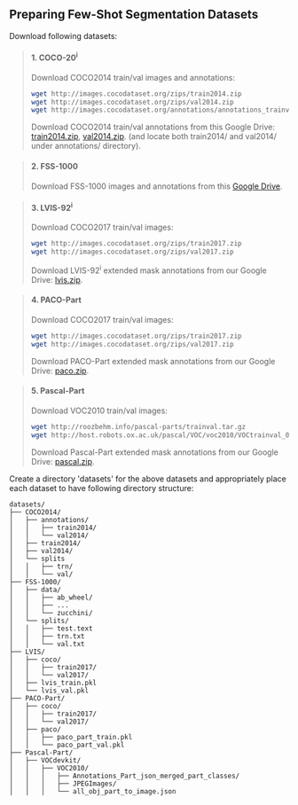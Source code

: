 ## Preparing Few-Shot Segmentation Datasets
Download following datasets:


> #### 1. COCO-20<sup>i</sup>
> Download COCO2014 train/val images and annotations: 
> ```bash
> wget http://images.cocodataset.org/zips/train2014.zip
> wget http://images.cocodataset.org/zips/val2014.zip
> wget http://images.cocodataset.org/annotations/annotations_trainval2014.zip
> ```
> Download COCO2014 train/val annotations from this Google Drive: [train2014.zip](https://drive.google.com/file/d/1cwup51kcr4m7v9jO14ArpxKMA4O3-Uge/view?usp=sharing), [val2014.zip](https://drive.google.com/file/d/1PNw4U3T2MhzAEBWGGgceXvYU3cZ7mJL1/view?usp=sharing). (and locate both train2014/ and val2014/ under annotations/ directory).

> #### 2. FSS-1000
> Download FSS-1000 images and annotations from this [Google Drive](https://drive.google.com/file/d/1Fn-cUESMMF1pQy8Xff-vPQvXJdZoUlP3/view?usp=sharing).

> #### 3. LVIS-92<sup>i</sup>
> Download COCO2017 train/val images: 
> ```bash
> wget http://images.cocodataset.org/zips/train2017.zip
> wget http://images.cocodataset.org/zips/val2017.zip
> ```
> Download LVIS-92<sup>i</sup> extended mask annotations from our Google Drive: [lvis.zip](https://drive.google.com/file/d/1itJC119ikrZyjHB9yienUPD0iqV12_9y/view?usp=sharing).


> #### 4. PACO-Part
> Download COCO2017 train/val images: 
> ```bash
> wget http://images.cocodataset.org/zips/train2017.zip
> wget http://images.cocodataset.org/zips/val2017.zip
> ```
> Download PACO-Part extended mask annotations from our Google Drive: [paco.zip](https://drive.google.com/file/d/1VEXgHlYmPVMTVYd8RkT6-l8GGq0G9vHX/view?usp=sharing).

> #### 5. Pascal-Part
> Download VOC2010 train/val images: 
> ```bash
> wget http://roozbehm.info/pascal-parts/trainval.tar.gz
> wget http://host.robots.ox.ac.uk/pascal/VOC/voc2010/VOCtrainval_03-May-2010.tar
> ```
> Download Pascal-Part extended mask annotations from our Google Drive: [pascal.zip](https://drive.google.com/file/d/1WaM0VM6I9b3u3v3w-QzFLJI8d3NRumTK/view?usp=sharing).

Create a directory 'datasets' for the above datasets and appropriately place each dataset to have following directory structure:

    datasets/
    ├── COCO2014/           
    │   ├── annotations/
    │   │   ├── train2014/
    │   │   └── val2014/
    │   ├── train2014/
    │   ├── val2014/
    │   └── splits
    │   │   ├── trn/
    │   │   └── val/
    ├── FSS-1000/
    │   ├── data/
    │   │   ├── ab_wheel/
    │   │   ├── ...
    │   │   └── zucchini/
    │   └── splits/   
    │   │   ├── test.text
    │   │   ├── trn.txt
    │   │   └── val.txt
    ├── LVIS/
    │   ├── coco/
    │   │   ├── train2017/
    │   │   └── val2017/
    │   ├── lvis_train.pkl
    │   └── lvis_val.pkl
    ├── PACO-Part/
    │   ├── coco/
    │   │   ├── train2017/
    │   │   └── val2017/
    │   ├── paco/
    │   │   ├── paco_part_train.pkl
    │   │   └── paco_part_val.pkl
    ├── Pascal-Part/  
    │   ├── VOCdevkit/
    │   │   ├── VOC2010/
    │   │   │   ├── Annotations_Part_json_merged_part_classes/
    │   │   │   ├── JPEGImages/
    │   │   │   └── all_obj_part_to_image.json

